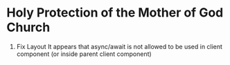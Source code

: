 # Holy Protection of the Mother of God Church

1. Fix Layout
   It appears that async/await is not allowed to be used in client component (or inside parent client component)
